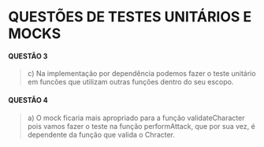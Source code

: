 # QUESTÕES DE TESTES UNITÁRIOS E MOCKS

#### QUESTÃO 3 
> c) Na implementação por dependência podemos fazer o teste unitário em funcões que utilizam outras funções dentro do seu escopo.

#### QUESTÃO 4

> a) O mock ficaria mais apropriado para a função validateCharacter pois vamos fazer o teste na função performAttack, que por sua vez, é dependente da função que valida o Chracter.
